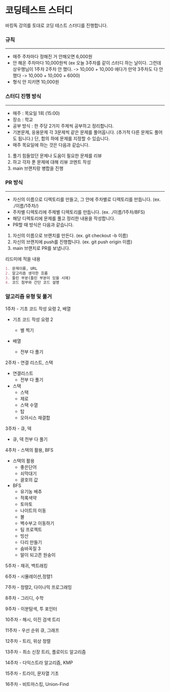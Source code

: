 # 코딩테스트 스터디
바킹독 강의를 토대로 코딩 테스트 스터디를 진행합니다.

### 규칙
---
- 매주 주차마다 정해진 거 안해오면 6,000원
- 안 해온 주차마다 10,000원씩
(ex 오늘 3주차를 같이 스터디 하는 날이다. 그런데 상우행님이 1주차 2주차 안 했다. -> 10,000 + 10,000 에다가 만약 3주차도 다 안 했다 -> 10,000 + 10,000 + 6000)
- 형식 안 지키면 10,000원

### 스터디 진행 방식
---
- 매주 : 목요일 1회 (15:00)
- 장소 : 학교
- 공부 방식 : 한 주당 2가지 주제씩 공부하고 정리합니다.
- 기본문제, 응용문제 각 3문제씩 같은 문제를 풀어옵니다. (추가적 다른 문제도 풀어도 됩니다.) 단, 합의 하에 문제를 지정할 수 있습니다.
- 매주 목요일에 하는 것은 다음과 같습니다.
1. 풀기 힘들었던 문제나 도움이 필요한 문제를 리뷰
2. 하고 각자 푼 문제에 대해 리뷰 코멘트 작성 
3. main 브랜치랑 병합을 진행

### PR 방식
--- 
- 자신의 이름으로 디렉토리를 만들고, 그 안에 주차별로 디렉토리를 만듭니다. (ex. ./이름/1주차/)
- 주차별 디렉토리에 주제별 디렉토리를 만듭니다. (ex. ./이름/1주차/BFS)
- 해당 디렉토리에 문제를 풀고 정리한 내용을 작성합니다.
- PR할 때 방식은 다음과 같습니다.
1. 자신의 이름으로 브랜치를 만든다. (ex. git checkout -b 이름)
2. 자신의 브랜치에 push를 진행합니다. (ex. git push origin 이름)
3. main 브랜치로 PR를 보냅니다.

리드미에 적을 내용
```markdown
1. 문제이름, URL
2. 알고리즘 생각한 흐름
3. 틀린 부분(틀린 부분이 있을 시에)
4. 코드 첨부와 간단 코드 설명
```

### 알고리즘 유형 및 풀거
1주차 - 기초 코드 작성 요령 2, 배열
- 기초 코드 작성 요령 2 

    - 별 찍기
- 배열
    - 전부 다 풀기

2주차 - 연결 리스트, 스택
- 연결리스트 
    - 전부 다 풀기
- 스택
    - 스택
    - 제로
    - 스택 수열
    - 탑
    - 오아시스 재결합

3주차 - 큐, 덱
- 큐, 덱 전부 다 풀기

4주차 - 스택의 활용, BFS
- 스택의 활용
    - 좋은단어
    - 쇠막대기
    - 괄호의 값
- BFS
    - 유기농 배추
    - 적록색약
    - 토마토
    - 나이트의 이동
    - 불
    - 벽수부고 이동하기
    - 팀 프로젝트
    - 빙산
    - 다리 만들기
    - 숨바꼭질 3
    - 말이 되고픈 원숭이

5주차 - 재귀, 백트래킹

6주차 - 시뮬레이션,정렬1

7주차 - 정렬2, 다이나믹 프로그래밍

8주차 - 그리디, 수학

9주차 - 이분탐색, 투 포인터

10주차 - 해시, 이진 검색 트리

11주차 - 우선 순위 큐, 그래프

12주차 - 트리, 위상 정렬

13주차 - 최소 신장 트리, 플로이드 알고리즘

14주차 - 다익스트라 알고리즘, KMP

15주차 - 트라이, 문자열 기초

16주차 - 비트마스킹, Union-Find






